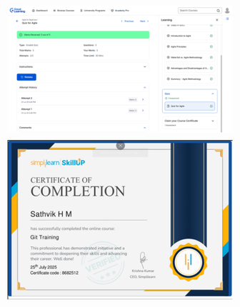 ![Agile Image](Applied_SDLCAgile/Agile_GreatLearning.png)


![Git Certificate](Git/GitCertificate.png)





